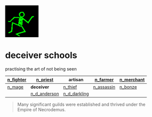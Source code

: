 ![dancer](assets/dancer.gif)

# deceiver schools

 practising the art of not being seen

|  [n_fighter](n_fighter.md)  |  [n_priest](n_priest.md)          | **artisan**                       |  [n_farmer](n_farmer.md)      |  [n_merchant](n_merchant.md)  | 
| --------------------------- | --------------------------------- | --------------------------------- | ----------------------------- | ----------------------------- | 
|  [n_mage](n_mage.md)        | **deceiver**                      |  [n_thief](n_thief.md)            |  [n_assassin](n_assassin.md)  |  [n_bonze](n_bonze.md)        | 
|                             |  [n_d_anderson](n_d_anderson.md)  |  [n_d_darkling](n_d_darkling.md)  |                               |                               | 
>
>   Many significant guilds were established and thrived under the Empire of Necrodemus. 

 